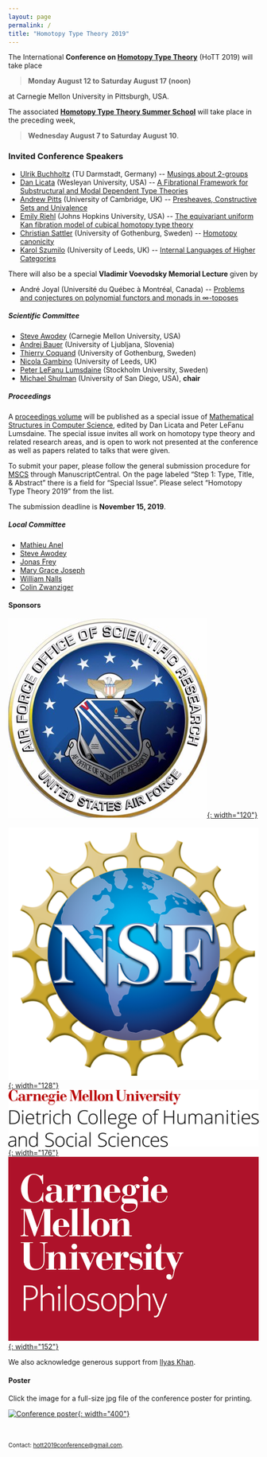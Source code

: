 ```yaml
---
layout: page
permalink: /
title: "Homotopy Type Theory 2019"
---
```


The International **Conference on [Homotopy Type
Theory](https://homotopytypetheory.org)** (HoTT 2019) will take place 

>**Monday August 12 to Saturday August 17 (noon)** 

at Carnegie Mellon University in Pittsburgh, USA.

The associated **[Homotopy Type Theory Summer
School](https://hott.github.io/HoTT-2019/summer-school/)** will take place in the 
preceding week, 

> **Wednesday August 7 to Saturday August 10**.

### Invited Conference Speakers

* [Ulrik Buchholtz](https://www2.mathematik.tu-darmstadt.de/~buchholtz/) (TU Darmstadt, Germany) -- [Musings about 2-groups](programme#buchholtz)
* [Dan Licata](http://dlicata.web.wesleyan.edu) (Wesleyan University, USA) -- [A Fibrational Framework for Substructural and Modal Dependent Type Theories](programme#licata)
* [Andrew Pitts](https://www.cl.cam.ac.uk/~amp12/) (University of Cambridge, UK) -- [Presheaves, Constructive Sets and Univalence](programme#pitts)
* [Emily Riehl](http://www.math.jhu.edu/~eriehl/) (Johns Hopkins University, USA) -- [The equivariant uniform Kan fibration model of cubical homotopy type theory](programme#riehl)
* [Christian Sattler](https://www.chalmers.se/en/staff/Pages/sattler.aspx) (University of Gothenburg, Sweden) -- [Homotopy canonicity](programme#sattler)
* [Karol Szumilo](http://www1.maths.leeds.ac.uk/~pmtks/) (University of Leeds, UK) -- [Internal Languages of Higher Categories](programme#szumilo)

There will also be a special **Vladimir Voevodsky Memorial Lecture** given by

* André Joyal (Université du Québec à Montréal, Canada) -- [Problems and conjectures on polynomial functors and monads in &infin;-toposes](programme#joyal)

##### Scientific Committee

* [Steve Awodey](https://www.andrew.cmu.edu/user/awodey/) (Carnegie Mellon 
University, USA)
* [Andrej Bauer](http://www.andrej.com/) (University of Ljubljana, Slovenia)
* [Thierry Coquand](http://www.cse.chalmers.se/~coquand/) (University of Gothenburg, Sweden)
* [Nicola Gambino](http://www1.maths.leeds.ac.uk/~pmtng/) (University of Leeds, UK)
* [Peter LeFanu Lumsdaine](http://peterlefanulumsdaine.com) (Stockholm University, Sweden)
* [Michael Shulman](http://home.sandiego.edu/~shulman/) (University of San Diego, USA), **chair**

##### Proceedings

A [proceedings volume](https://www.cambridge.org/core/news/homotopy-type-theory) will be published as a special issue of [Mathematical Structures in Computer Science](https://www.cambridge.org/core/journals/mathematical-structures-in-computer-science), edited by Dan Licata and Peter LeFanu Lumsdaine.  The special issue invites all
work on homotopy type theory and related research areas, and is open to work not
presented at the conference as well as papers related to talks that were given.

To submit your paper, please follow the general submission procedure for [MSCS](https://www.cambridge.org/core/journals/mathematical-structures-in-computer-science)
through ManuscriptCentral.  On the page labeled “Step 1: Type, Title, & Abstract” there is a field for “Special Issue”.  Please select “Homotopy Type Theory 2019” from the list.  

The submission deadline is **November 15, 2019**.

##### Local Committee

* [Mathieu Anel](http://mathieu.anel.free.fr/)
* [Steve Awodey](https://www.andrew.cmu.edu/user/awodey/)
* [Jonas Frey](https://sites.google.com/site/jonasfreysite/)
* [Mary Grace Joseph](https://www.cmu.edu/dietrich/philosophy/people/staff/mary-grace-joseph.html)
* [William Nalls](https://www.cmu.edu/dietrich/philosophy/people/phd/william-nalls.html)
* [Colin Zwanziger](https://www.cmu.edu/dietrich/philosophy/people/phd/colin-zwanziger.html)


#### Sponsors

[![Air Force Office of Scientific Research](/images/afosr-logo.jpg){: width="120"}](https://www.wpafb.af.mil/afrl/afosr/)
&nbsp;&nbsp;&nbsp;
[![National Science Foundation](/images/nsf-logo.png){: width="128"}](https://www.nsf.gov/)
&nbsp;&nbsp;&nbsp;
[![Dietrich College of Humanities and Social Sciences](/images/cmu-dietrich-college-logo.jpg){: width="176"}](https://www.cmu.edu/dietrich/)
&nbsp;&nbsp;&nbsp;
[![CMU Department of Philosophy](/images/cmu-philosophy-logo.png){: width="152"}](https://www.cmu.edu/dietrich/philosophy/)

We also acknowledge generous support from [Ilyas
Khan](https://hott.github.io/HoTT-2019/ilyas-khan/).


#### Poster

Click the image for a full-size jpg file of the conference poster for printing.

[![Conference poster](/images/HoTT-2019-poster.jpg){: width="400"}](https://hott.github.io/HoTT-2019/images/HoTT-2019-poster.jpg)


<br/>


<small> Contact: [hott2019conference@gmail.com](mailto:hott2019conference@gmail.com).
</small>

